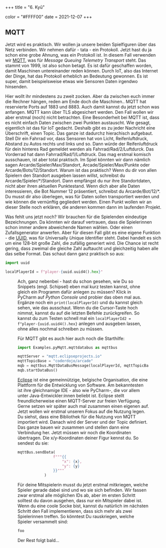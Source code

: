 +++
title = "6. Kyū"

color = "#FFFF00"
date = 2021-12-07
+++

<script lang="ts">
  import Figure from '$lib/components/Figure.svelte';
</script>

## MQTT

Jetzt wird es praktisch. Wir wollen ja unsere beiden Spielfiguren über das Netz verbinden. Wir nehmen dafür - tata - ein
Protokoll. Jetzt hast du ja schon eine grobe Ahnung, was ein Protokoll ist. In diesem Fall verwenden wir
[MQTT](https://de.wikipedia.org/wiki/MQTT), was für _Message Queuing Telemetry Transport_ steht. Das stammt von 1999,
ist also schon betagt. Es ist dafür geschaffen worden, damit Maschinen untereinander reden können. Durch IoT, also das
Internet der Dinge, hat das Protokoll erheblich an Bedeutung gewonnen. Es ist super, damit beispielsweise etwas wie
Sensoren Daten irgendwo hinsenden.

Hier wollt ihr mindestens zu zweit zocken. Aber da zwischen euch immer die Rechner hängen, reden am Ende doch die
Maschinen.. MQTT hat reservierte Ports auf 1883 und 8883. Auch damit kannst du jetzt schon was anfangen. MQTT kann über
TLS abgesichert werden. Den Fall wollen wir aber erstmal (noch) nicht betrachten. Eine Besonderheit bei MQTT ist, dass
es nicht einfach Daten zwischen zwei Punkten austauscht. Wie gesagt, eigentlich ist das für IoT gedacht. Deshalb gibt es
zu jeder Nachricht eine Überschrift, einen Topic. Das ganze ist dadurchz hierachisch aufgebaut. Stell Dir ein Fahrrad
vor, dass Sensoren hat von Licht, Reifenluftdruck, Abstand zu Autos rechts und links und so. Dann würde der
Reifenluftdruck für dein hinteres Rad gemeldet werden als Fahrrad/Rad/2/Luftdurck. Das Vorderrad hat dann
Fahrrad/Rad/1/Luftdruck. Das mag erstmal komisch ausschauen, ist aber total praktisch. Im Spiel könnten wir dann nämlich
sagen Arcarde/Spieler/Max/Standort, Arcade/Spieler/Max/Punkte oder Arcarde/Bots/12/Standort. Warum ist das praktisch?
Wenn du dir von allen Spielern den Standort ausgeben lassen willst, schreibst du Arcarde/Spieler/\*/Standort. Dann
empfängst du nur ihre Standortdaten, nicht aber ihren aktuellen Punktestand. Wenn dich aber alle Daten interessieren,
die Bot Nummer 12 präsentiert, schreibst du Arcarde/Bot/12/\*. Du musst dir also überlegen, was für Daten sollen
transportiert werden und wie können die vernünftig gegliedert werden. Einen Punkt wollen wir an dieser Stelle noch
erklären, die anderen kommen dann im laufenden Projekt.

Was fehlt uns jetzt noch? Wir brauchen für die Spielenden eindeutige Bezeichnungen. Da könnten wir darauf vertrauen,
dass die Spielerinnen schon immer andere abweichende Namen wählen. Oder einen Zufallsgenerator anwerfen. Aber für diesen
Fall gibt es eine eigene Funktion - die [UUID](https://de.wikipedia.org/wiki/Universally_Unique_Identifier), was für
*U*niversally *U*nique *Id*entifier steht. Dabei handelt es sich um eine 128-bit große Zahl, die zufällig generiert
wird. Die Chance ist recht gering, dass zweimal die gleiche Zahl auftaucht und gleichzeitig haben alle das selbe Format.
Das schaut dann ganz praktisch so aus:

```python:uuid.py
import uuid

localPlayerId = f"player-{uuid.uuid4().hex}"
```

<Figure src="/images/PyCharm_Icon.svg" float="right" alt="JetBrains PyCharm" />

Ach, ganz nebenbei - hast du schon gesehen,
wie Du so Snippets (engl. Schipsel) eben mal kurz testen kannst, ohne gleich ein Programm dafür anlegen zu müssen? Klick
in PyCharm auf _Python Console_ und probier das oben mal aus. Ergänze noch ein `print(localPlayerId)` und du kannst
gleich sehen, wie das ausschaut. Wenn du die Cursor-Taste hoch nimmst, kannst du auf die letzten Befehle zurückgreifen.
So kannst du zum Testen schnell mal ein `localPlayerId2 = f"player-{uuid.uuid4().hex}` anlegen und ausgeben lassen, ohne
alles nochmal schreiben zu müssen.

Für MQTT gibt es auch hier auch noch die Starthilfe:

```python:mqtt.py
import Examples.pyMqtt.mqttdatabus as mqttbus

mqttServer = "mqtt.eclipseprojects.io"
mqttTopicBase = "coderdojo/arcade"
mqb = mqttbus.MqttDataBusMessage(localPlayerId, mqttTopicBase, server=mqttServer)
mqb.startDataBus()
```

[Eclipse](https://de.wikipedia.org/wiki/Eclipse_Foundation) ist eine gemeinnützige, belgische Organisation, die eine
Plattform für die Entwicklung von Software. Am bekanntesten ist ihre gleichnamige IDE - also wie PyCharm-, die vor allem
unter Java-Entwickler:innen beliebt ist. Eclipse stellt freundlicherweise einen MQTT-Server zur freien Verfügung. Gerne
setzen wir später auch mal zusammen einen eigenen auf. Jetzt wollen wir erstmal unseren Fokus auf die Nutzung legen. Du
siehst, dass eine Bibliothek für die Nutzung von MQTT importiert wird. Danach wird der Server und der Topic definiert.
Das ganze bauen wir zusammen und stellen dann eine Verbindung her. Jetzt müssen wir noch die Koordinaten übertragen. Die
x/y-Koordinaten deiner Figur kennst du. So sendest du sie:

```python:mqtt_send.py
mqttBus.sendData(
                f"""{{
                    "x": {x},
                    "y": {y}
                }}"""
            )
```

Für deine Mitspielerin musst du jetzt erstmal mitkriegen, welche Spieler gerade dabei sind und wo sie sich befinden. Wir
fassen zwar erstmal alle möglichen IDs ab, aber im ersten Schritt solltest du davon ausgehen, dass nur ein Mitspieler
dabei ist. Wenn du eine coole Socke bist, kannst du natürlich im nächsten Schritt den Fall implementieren, dass sich
mehr als zwei Spielerinnen treffen. So könntest Du rauskriegen, welche Spieler versammelt sind:

```python:mqqt_which_user.py
foo
```

Der Rest folgt bald...
